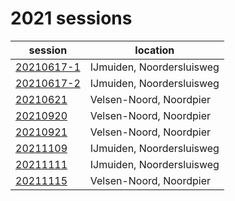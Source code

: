 # 2021 sessions

| session | location |
|---|---|
| [20210617-1](2021/20210617-1.md) | IJmuiden, Noordersluisweg |
| [20210617-2](2021/20210617-2.md) | IJmuiden, Noordersluisweg |
| [20210621](2021/20210621.md) | Velsen-Noord, Noordpier |
| [20210920](2021/20210920.md) | Velsen-Noord, Noordpier |
| [20210921](2021/20210921.md) | Velsen-Noord, Noordpier |
| [20211109]() | IJmuiden, Noordersluisweg |
| [20211111]() | IJmuiden, Noordersluisweg |
| [20211115]() | Velsen-Noord, Noordpier |

